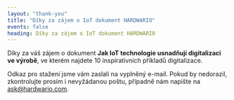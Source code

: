 ```yaml
---
layout: "thank-you"
title: "Díky za zájem o IoT dokument HARDWARIO"
events: false
heading: Díky za zájem o IoT dokument HARDWARIO
---
```


Díky za váš zájem o dokument **Jak IoT technologie usnadňují digitalizaci ve výrobě**, ve kterém najdete 10 inspirativních příkladů digitalizace.

Odkaz pro stažení jsme vám zaslali na vyplněný e-mail. 
Pokud by nedorazil, zkontrolujte prosím i&nbsp;nevyžádanou poštu, případně nám napište na [ask@hardwario.com](mailto:ask@hardwario.com).
